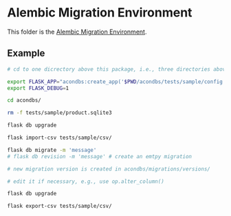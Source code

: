 # Alembic Migration Environment

This folder is the [Alembic Migration Environment](https://alembic.sqlalchemy.org/en/latest/tutorial.html#the-migration-environment).

## Example

```bash
# cd to one dicrectory above this package, i.e., three directories above from here

export FLASK_APP="acondbs:create_app('$PWD/acondbs/tests/sample/config.py')"
export FLASK_DEBUG=1

cd acondbs/

rm -f tests/sample/product.sqlite3

flask db upgrade

flask import-csv tests/sample/csv/

flask db migrate -m 'message'
# flask db revision -m 'message' # create an emtpy migration

# new migration version is created in acondbs/migrations/versions/

# edit it if necessary, e.g., use op.alter_column()

flask db upgrade

flask export-csv tests/sample/csv/
```
